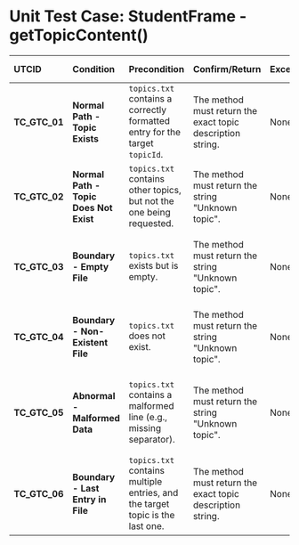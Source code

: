 # Unit Test Case: StudentFrame - getTopicContent()

| UTCID | Condition | Precondition | Confirm/Return | Exception | Log Message | Result | Type |
| :--- | :--- | :--- | :--- | :--- | :--- | :--- | :--- |
| **TC_GTC_01** | **Normal Path - Topic Exists** | `topics.txt` contains a correctly formatted entry for the target `topicId`. | The method must return the exact topic description string. | None | N/A | The correct topic description is returned. | N |
| **TC_GTC_02** | **Normal Path - Topic Does Not Exist** | `topics.txt` contains other topics, but not the one being requested. | The method must return the string "Unknown topic". | None | N/A | The correct "Unknown topic" status is returned. | N |
| **TC_GTC_03** | **Boundary - Empty File** | `topics.txt` exists but is empty. | The method must return the string "Unknown topic". | None | N/A | The application handles an empty file without errors. | A |
| **TC_GTC_04** | **Boundary - Non-Existent File** | `topics.txt` does not exist. | The method must return the string "Unknown topic". | None | N/A | The application handles a missing file without crashing. | B |
| **TC_GTC_05** | **Abnormal - Malformed Data** | `topics.txt` contains a malformed line (e.g., missing separator). | The method must return the string "Unknown topic". | None | N/A | The application handles the parsing error gracefully. | A |
| **TC_GTC_06** | **Boundary - Last Entry in File** | `topics.txt` contains multiple entries, and the target topic is the last one. | The method must return the exact topic description string. | None | N/A | The file reading loop correctly processes the last line. | B |
